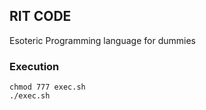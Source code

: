 ## RIT CODE

Esoteric Programming language for dummies

### Execution

```
chmod 777 exec.sh
./exec.sh
```
